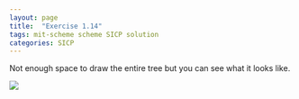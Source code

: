 ```yaml
---
layout: page
title:  "Exercise 1.14"
tags: mit-scheme scheme SICP solution
categories: SICP
---
```

Not enough space to draw the entire tree but you can see what it looks like.

![](/assets/Ex1.14.jpg)
